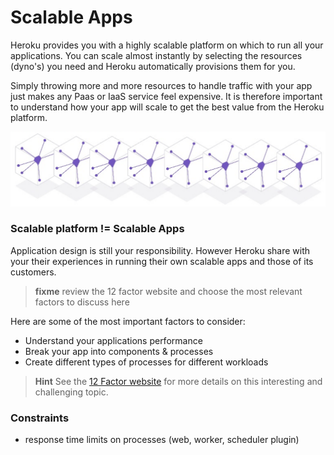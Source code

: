 # Scalable Apps

  Heroku provides you with a highly scalable platform on which to run all your applications.  You can scale almost instantly by selecting the resources (dyno's) you need and Heroku automatically provisions them for you.
  
  Simply throwing more and more resources to handle traffic with your app just makes any Paas or IaaS service feel expensive.  It is therefore important to understand how your app will scale to get the best value from the Heroku platform.
  
![Heroku scaling](../images/heroku-features-scaling-dynos.png)

### Scalable platform != Scalable Apps

  Application design is still your responsibility.  However Heroku share with your their experiences in running their own scalable apps and those of its customers.  

> **fixme** review the 12 factor website and choose the most relevant factors to discuss here
  
  Here are some of the most important factors to consider:

  * Understand your applications performance 
  * Break your app into components & processes 
  * Create different types of processes for different workloads 


> **Hint** See the [12 Factor website](http://12factor.net/) for more details on this interesting and challenging topic.

### Constraints

* response time limits on processes (web, worker, scheduler plugin)

